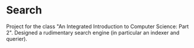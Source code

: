 # Search
Project for the class "An Integrated Introduction to Computer Science: Part 2".
Designed a rudimentary search engine (in particular an indexer and querier).
